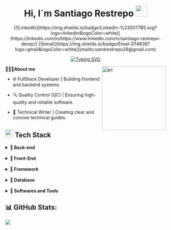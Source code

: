 <h1 align="center"><b>Hi, I´m Santiago Restrepo </b><img src="https://media.giphy.com/media/hvRJCLFzcasrR4ia7z/giphy.gif" width="35"></h1>

<div align="center">
[![LinkedIn](https://img.shields.io/badge/LinkedIn-%230077B5.svg?logo=linkedin&logoColor=white)](https://linkedin.com/in/https://www.linkedin.com/in/santiago-restrepo-devqc/) [![email](https://img.shields.io/badge/Email-D14836?logo=gmail&logoColor=white)](mailto:sandrestrepo28@gmail.com) 
</div>

<div align="center">

[![Typing SVG](https://readme-typing-svg.demolab.com?font=JetBrains+Mono&weight=800&pause=1000&color=017ACB&vCenter=true&width=435&lines=-+Software+analyst+and+developer+-)](https://git.io/typing-svg)

</div>

<img  align="right" width="200px" alt="pc" src="https://media0.giphy.com/media/v1.Y2lkPTc5MGI3NjExYWg5bzVlYTJ6OGZ3N21kMWF6dmoxdjZjdzVqOWI5czgwcGVnMXZpOCZlcD12MV9pbnRlcm5hbF9naWZfYnlfaWQmY3Q9cw/6KirhLJyR7oMcwgJQk/giphy.gif">

**🧑🏻‍💻About me**
- 🌐 FullStack Developer | Building frontend and backend systems.

- 🔍 Quality Control (QC) | Ensuring high-quality and reliable software.

- 📑 Technical Writer | Creating clear and concise technical guides.

## <img src="https://user-images.githubusercontent.com/74038190/212257465-7ce8d493-cac5-494e-982a-5a9deb852c4b.gif" width ="25"><b> Tech Stack </b>

<p align="center">
<details>
    <summary><b>📁 Back-end</b></summary>

![java](https://img.shields.io/badge/Java-cc0000?style=flat-square&logo=openjdk&logoColor=black)
![pythin](https://img.shields.io/badge/Python-%233776AB?style=flat-square&logo=python&logoColor=white)
![nodejs](https://img.shields.io/badge/Node.js-%235FA04E?style=flat-square&logo=nodedotjs&logoColor=black)
</details>

<br>

<details>
    <summary><b>📁 Front-End</b></summary>

![html](https://img.shields.io/badge/Html-%23E34F26?style=flat-square&logo=html5&logoColor=white)
![css](https://img.shields.io/badge/Css-%23663399?style=flat-square&logo=css&logoColor=white)
![javascript](https://img.shields.io/badge/JavaScript-%23F7DF1E?style=flat-square&logo=javascript&logoColor=black)
</details>

<br>

<details>
    <summary><b>📁 Framework</b></summary>

![Bootstrap](https://img.shields.io/badge/Bootstrap-%237952B3?style=flat-square&logo=bootstrap&logoColor=white)
![Bulma](https://img.shields.io/badge/Bulma-%2314161a?style=flat-square&logo=bulma&logoColor=%2300D1B2)
![tailwindcss](https://img.shields.io/badge/Tailwind-%23030712?style=flat-square&logo=tailwindcss&logoColor=%2300D1B2)
![spring](https://img.shields.io/badge/Spring-%236DB33F?style=flat-square&logo=spring&logoColor=white)
![springb](https://img.shields.io/badge/Spring%20Boot-%236DB33F?style=flat-square&logo=springboot&logoColor=white)
![django](https://img.shields.io/badge/Django-%23092E20?style=flat-square&logo=django&logoColor=white)
![fastapi](https://img.shields.io/badge/FastAPI-%23009688?style=flat-square&logo=fastapi&logoColor=white)
</details>

<br>

<details>
    <summary><b>📁 Database</b></summary>

![Mysql](https://img.shields.io/badge/MySQL-%234479A1?style=flat-square&logo=mysql&logoColor=e69208)
![Sqlserver](https://img.shields.io/badge/SQL%20Server-%236851FF?style=flat-square&logo=make&logoColor=white)
</details>

<br>

<details>
    <summary><b>📁 Softwares and Tools</b></summary>

![github](https://img.shields.io/badge/Github-%23181717?style=flat-square&logo=github&logoColor=white)
![notion](https://img.shields.io/badge/Notion-%23000000?style=flat-square&logo=notion&logoColor=white)
![slack](https://img.shields.io/badge/Slack-%234A154B?style=flat-square&logo=slack&logoColor=white)
![trello](https://img.shields.io/badge/Trello-%230052CC?style=flat-square&logo=trello&logoColor=white)
![draw](https://img.shields.io/badge/Draw.io-%23F08705?style=flat-square&logo=diagramsdotnet&logoColor=white)
![jmeter](https://img.shields.io/badge/JMeter-%23D22128?style=flat-square&logo=apachejmeter&logoColor=white)
![Docusaurus](https://img.shields.io/badge/Docusaurus-%233ecc5f?style=flat-square&logo=docusaurus&logoColor=ffffff)
![Swagger](https://img.shields.io/badge/Swagger-%2385EA2D?style=flat-square&logo=swagger&logoColor=black)
![Insomnia](https://img.shields.io/badge/Insomnia-%234000BF?style=flat-square&logo=insomnia&logoColor=white)
</details>

## 📊 GitHub Stats:
![](https://github-readme-stats.vercel.app/api/top-langs/?username=fe&theme=tokyonight&hide_border=false&include_all_commits=false&count_private=false&layout=compact)
